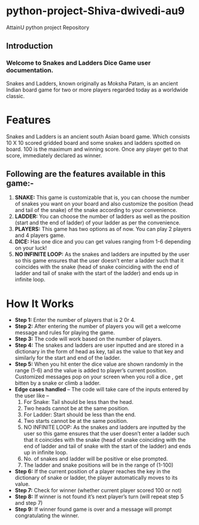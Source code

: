 # python-project-Shiva-dwivedi-au9
AttainU python project Repository

## Introduction
### Welcome to Snakes and Ladders Dice Game user documentation.
Snakes and Ladders, known originally as Moksha Patam, is an ancient Indian board game for two or more players regarded today as a worldwide classic. 
# Features
Snakes and Ladders is an ancient south Asian board game. Which consists 10 X 10 scored gridded board and some snakes and ladders spotted on board. 100 is the maximum and winning score. Once any player get to that score, immediately declared as winner.
## Following are the features available in this game:-
1. **SNAKE:** This game is customizable that is, you can choose the number of snakes you want on your board and also customize the position (head and tail of the snake) of the snake according to your convenience.
2. **LADDER:** You can choose the number of ladders as well as the position (start and the end of ladder) of your ladder as per the convenience.
3. **PLAYERS:** This game has two options as of now. You can play 2 players and 4 players game.
4. **DICE:** Has one dice and you can get values ranging from 1-6 depending on your luck!
5. **NO INFINITE LOOP:** As the snakes and ladders are inputted by the user so this game ensures that the user doesn’t enter a ladder such that it coincides with the snake (head of snake coinciding with the end of ladder and tail of snake with the start of the ladder) and ends up in infinite loop.


# How It Works
*	**Step 1:** Enter the number of players that is 2 0r 4.
*	**Step 2:** After entering the number of players you will get a welcome message and rules for playing the game.
*	**Step 3:** The code will work based on the number of players.
*	**Step 4:** The snakes and ladders are user inputted and are stored in a dictionary in the form of head as key, tail as the value to that key and similarly for the start and end of the ladder. 
*	**Step 5:** When you hit enter the dice value are shown randomly in the range   (1-6) and the value is added to player’s current position.
              Customized messages pop on your screen when you roll a dice , get bitten by a snake or climb a ladder.
* **Edge cases handled** – The code will take care of the inputs entered by the user like – 
     1. For Snake: Tail should be less than the head. 
     2. Two heads cannot be at the same position. 
     3. For Ladder: Start should be less than the end. 
     4. Two starts cannot be at the same position. 
     5. NO INFINITE LOOP: As the snakes and ladders are inputted by the user so this game ensures that the user doesn’t enter a ladder such that it coincides with the snake (head of snake coinciding with the end of ladder and tail of snake with the start of the ladder) and ends up in infinite loop.
     6. No. of snakes and ladder will be positive or else prompted.
     7. The ladder and snake positions will be in the range of (1-100)
*	**Step 6:** If the current position of a player reaches the key in the dictionary of snake or ladder, the player automatically moves to its value.
*	**Step 7:** Check for winner (whether current player scored 100 or not)
*	**Step 8:** If winner is not found it’s next player’s turn (will repeat step 5 and step 7)
*	**Step 9:** If winner found game is over and a message will prompt congratulating the winner.
